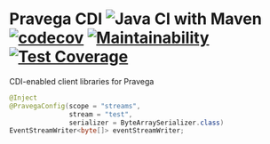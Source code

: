 # Pravega CDI ![Java CI with Maven](https://github.com/derekm/pravega-cdi/workflows/Java%20CI%20with%20Maven/badge.svg) [![codecov](https://codecov.io/gh/derekm/pravega-cdi/branch/master/graph/badge.svg)](https://codecov.io/gh/derekm/pravega-cdi) [![Maintainability](https://api.codeclimate.com/v1/badges/e4d1c8dfd6e3d717d429/maintainability)](https://codeclimate.com/github/derekm/pravega-cdi/maintainability) [![Test Coverage](https://api.codeclimate.com/v1/badges/e4d1c8dfd6e3d717d429/test_coverage)](https://codeclimate.com/github/derekm/pravega-cdi/test_coverage)

CDI-enabled client libraries for Pravega

```java
@Inject
@PravegaConfig(scope = "streams",
               stream = "test",
               serializer = ByteArraySerializer.class)
EventStreamWriter<byte[]> eventStreamWriter;
```
